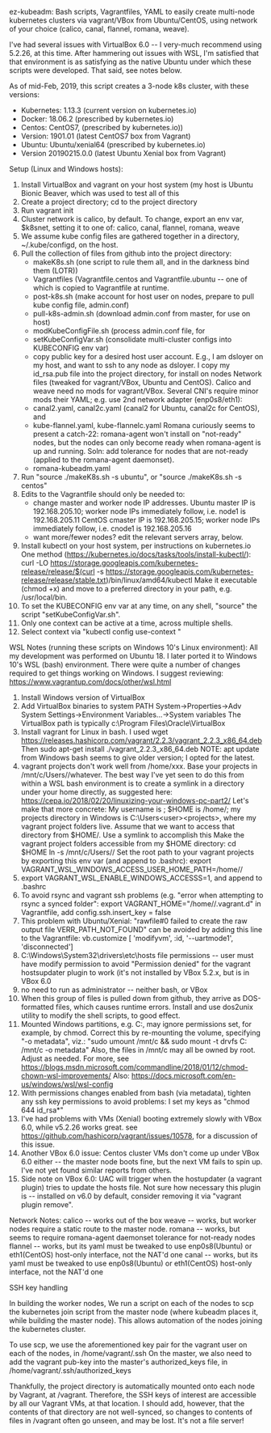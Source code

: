 ez-kubeadm: Bash scripts, Vagrantfiles, YAML to easily create multi-node kubernetes clusters via vagrant/VBox
 from Ubuntu/CentOS, using network of your choice (calico, canal, flannel, romana, weave).

I've had several issues with VirtualBox 6.0 -- I very-much recommend using 5.2.26, at this time.
After hammering out issues with WSL, I'm satisfied that that environment is as satisfying as the
native Ubuntu under which these scripts were developed.  That said, see notes below.

As of mid-Feb, 2019, this script creates a 3-node k8s cluster, with these versions:
  - Kubernetes: 1.13.3                          (current version on kubernetes.io)
  - Docker:     18.06.2                         (prescribed by kubernetes.io)
  - Centos:     CentOS7,                        (prescribed by kubernetes.io))
  -   Version:  1901.01                         (latest CentOS7 box from Vagrant)
  - Ubuntu:     Ubuntu/xenial64                 (prescribed by kubernetes.io)
  -   Version   20190215.0.0                    (latest Ubuntu Xenial box from Vagrant)

Setup (Linux and Windows hosts):
  1. Install VirtualBox and vagrant on your host system (my host is Ubuntu Bionic Beaver, which
     was used to test all of this
  2. Create a project directory; cd to the project directory
  3. Run vagrant init
  4. Cluster network is calico, by default. To change, export an env var, $k8snet, setting it to
     one of: calico, canal, flannel, romana, weave
  5. We assume kube config files are gathered together in a directory, ~/.kube/configd, on the host. 
  6. Pull the collection of files from github into the project directory:
       - makeK8s.sh (one script to rule them all, and in the darkness bind them (LOTR))
       - Vagrantfiles (Vagrantfile.centos and Vagrantfile.ubuntu -- one of which is copied to Vagrantfile at runtime.
       - post-k8s.sh (make account for host user on nodes, prepare to pull kube config file, admin.conf)
       - pull-k8s-admin.sh (download admin.conf from master, for use on host)
       - modKubeConfigFile.sh (process admin.conf file, for 
       - setKubeConfigVar.sh (consolidate multi-cluster configs into KUBECONFIG env var)
       - copy public key for a desired host user account. E.g., I am dsloyer on my host, and want to ssh
         to any node as dsloyer. I copy my id_rsa.pub file into the project directory, for install on nodes
       Network files (tweaked for vagrant/VBox, Ubuntu and CentOS). Calico and weave need no mods for vagrant/VBox.
       Several CNI's require minor mods their YAML; e.g. use 2nd network adapter (enp0s8/eth1):
       - canal2.yaml, canal2c.yaml (canal2 for Ubuntu, canal2c for CentOS), and
       - kube-flannel.yaml, kube-flannelc.yaml
       Romana curiously seems to present a catch-22: romana-agent won't install on "not-ready" nodes,
       but the nodes can only become ready when romana-agent is up and running. Soln: add tolerance for
       nodes that are not-ready (applied to the romana-agent daemonset).
       - romana-kubeadm.yaml
  7. Run "source ./makeK8s.sh -s ubuntu", or "source ./makeK8s.sh -s centos"
  8. Edits to the Vagrantfile should only be needed to:
      - change master and worker node IP addresses.
        Ubuntu master IP is 192.168.205.10; worker node IPs immediately follow, i.e. node1 is 192.168.205.11
        CentOS cmaster IP is 192.168.205.15; worker node IPs immediately follow, i.e. cnode1 is 192.168.205.16
      - want more/fewer nodes? edit the relevant servers array, below.
  9. Install kubectl on your host system, per instructions on kubernetes.io
     One method (https://kubernetes.io/docs/tasks/tools/install-kubectl/):
       curl -LO https://storage.googleapis.com/kubernetes-release/release/$(curl -s https://storage.googleapis.com/kubernetes-release/release/stable.txt)/bin/linux/amd64/kubectl
     Make it executable (chmod +x) and move to a preferred directory in your path, e.g. /usr/local/bin.
  10. To set the KUBECONFIG env var at any time, on any shell, "source" the script "setKubeConfigVar.sh".
  11. Only one context can be active at a time, across multiple shells.
  12. Select context via "kubectl config use-context <context-name>"
  
WSL Notes (running these scripts on Windows 10's Linux environment):
All my development was performed on Ubuntu 18. I later ported it to Windows 10's WSL (bash) environment.
There were quite a number of changes required to get things working on Windows.
I suggest reviewing: https://www.vagrantup.com/docs/other/wsl.html

  1. Install Windows version of VirtualBox
  2. Add VirtualBox binaries to system PATH
       System->Properties->Adv System Settings->Environment Variables...->System variables
     The VirtualBox path is typically c:\Program Files\Oracle\VirtualBox
  3. Install vagrant for Linux in bash.  I used 
       wget https://releases.hashicorp.com/vagrant/2.2.3/vagrant_2.2.3_x86_64.deb
     Then sudo apt-get install ./vagrant_2.2.3_x86_64.deb
     NOTE: apt update from Windows bash seems to give older version; I opted for the latest.
  4. vagrant projects don't work well from /home/xxx. Base your projects in /mnt/c/Users/<username>/whatever.
     The best way I've yet seen to do this from within a WSL bash environment is to create a symlink in
     a directory under your home directly, as suggested here:
       https://cepa.io/2018/02/20/linuxizing-your-windows-pc-part2/
     Let's make that more concrete:
       My username is <user>; $HOME is /home/<user>; my projects directory in Windows is
       C:\Users\<user>\<projects>, where my vagrant project folders live. Assume that we want to access 
       that directory from $HOME/<projects>. Use a symlink to accomplish this
       Make the vagrant project folders accessible from my $HOME directory:
         cd $HOME
         ln -s /mnt/c/Users/<user>/<projects> <projects>
       Set the root path to your vagrant projects by exporting this env var (and append to .bashrc):
         export VAGRANT_WSL_WINDOWS_ACCESS_USER_HOME_PATH=/home/<user>/<projects>
  5. export VAGRANT_WSL_ENABLE_WINDOWS_ACCESSS=1, and append to .bashrc
  6. To avoid rsync and vagrant ssh problems (e.g. "error when attempting to rsync a synced folder":
       export VAGRANT_HOME="/home/<user>/.vagrant.d"
     in Vagrantfile, add
       config.ssh.insert_key = false
  7. This problem with Ubuntu/Xenial: "rawfile#0 failed to create the raw output file VERR_PATH_NOT_FOUND"
     can be avoided by adding this line to the Vagrantfile:
       vb.customize [ 'modifyvm', :id, '--uartmode1', 'disconnected']
  8. C:\Windows\System32\drivers\etc\hosts file permissions -- user must have modify permission
     to avoid "Permission denied" for the vagrant hostsupdater plugin to work (it's not installed by
     VBox 5.2.x, but is in VBox 6.0
  9. no need to run as administrator -- neither bash, or VBox
  10. When this group of files is pulled down from github, they arrive as DOS-formatted files, which
     causes runtime errors.  Install and use dos2unix utility to modify the shell scripts, to good effect.
  11. Mounted Windows partitions, e.g. C:, may ignore permissions set, for example, by chmod. Correct this
      by re-mounting the volume, specifying "-o metadata", viz.:
       "sudo umount /mnt/c && sudo mount -t drvfs C: /mnt/c -o metadata"
      Also, the files in /mnt/c may all be owned by root. Adjust as needed.
      For more, see https://blogs.msdn.microsoft.com/commandline/2018/01/12/chmod-chown-wsl-improvements/
      Also: https://docs.microsoft.com/en-us/windows/wsl/wsl-config
  12. With permissions changes enabled from bash (via metadata), tighten any ssh key permissions to avoid
      problems: I set my keys as "chmod 644 id_rsa*"
  13. I've had problems with VMs (Xenial) booting extremely slowly with VBox 6.0, while v5.2.26 works great.
      see https://github.com/hashicorp/vagrant/issues/10578, for a discussion of this issue.
  14. Another VBox 6.0 issue: Centos cluster VMs don't come up under VBox 6.0 either -- the master node
      boots fine, but the next VM fails to spin up. I've not yet found similar reports from others.
  15. Side note on VBox 6.0: UAC will trigger when the hostupdater (a vagrant plugin) tries to update
      the hosts file. Not sure how necessary this plugin is -- installed on v6.0 by default, consider
      removing it via "vagrant plugin remove".

Network Notes:
  calico  -- works out of the box
  weave   -- works, but worker nodes require a static route to the master node.
  romana  -- works, but seems to require romana-agent daemonset tolerance for not-ready nodes
  flannel -- works, but its yaml must be tweaked to use enp0s8(Ubuntu) or eth1(CentOS)
             host-only interface, not the NAT'd one
  canal   -- works, but its yaml must be tweaked to use enp0s8(Ubuntu) or eth1(CentOS)
             host-only interface, not the NAT'd one

SSH key handling

In building the worker nodes, We run a script on each of the nodes to scp the kubernetes join script
from the master node (where kubeadm places it, while building the master node).
This allows automation of the nodes joining the kubernetes cluster.

To use scp, we use the aforementioned key pair for the vagrant user on each of the nodes,
in /home/vagrant/.ssh
On the master, we also need to add the vagrant pub-key into the master's authorized_keys file, in
/home/vagrant/.ssh/authorized_keys

Thankfully, the project directory is automatically mounted onto each node by Vagrant, at /vagrant.
Therefore, the SSH keys of interest are accessible by all our Vagrant VMs, at that location.
I should add, however, that the contents of that directory are not well-synced, so changes to contents
of files in /vagrant often go unseen, and may be lost. It's not a file server!
